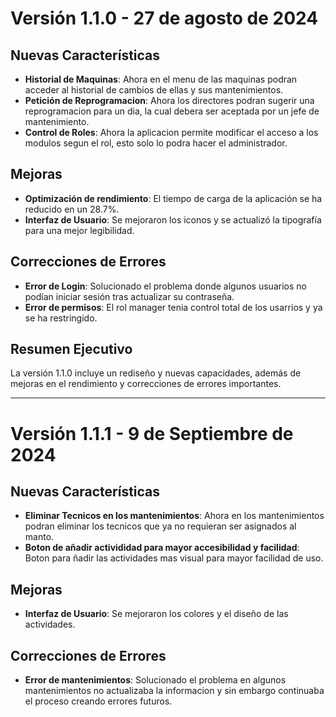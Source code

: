 # Versión 1.1.0 - 27 de agosto de 2024

## Nuevas Características

- **Historial de Maquinas**: Ahora en el menu de las maquinas podran acceder al historial de cambios de ellas y sus mantenimientos.
- **Petición de Reprogramacion**: Ahora los directores podran sugerir una reprogramacion para un dia, la cual debera ser aceptada por un jefe de mantenimiento.
- **Control de Roles**: Ahora la aplicacion permite modificar el acceso a los modulos segun el rol, esto solo lo podra hacer el administrador.

## Mejoras

- **Optimización de rendimiento**: El tiempo de carga de la aplicación se ha reducido en un 28.7%.
- **Interfaz de Usuario**: Se mejoraron los iconos y se actualizó la tipografía para una mejor legibilidad.

## Correcciones de Errores

- **Error de Login**: Solucionado el problema donde algunos usuarios no podían iniciar sesión tras actualizar su contraseña.
- **Error de permisos**: El rol manager tenia control total de los usarrios y ya se ha restringido.

## Resumen Ejecutivo

La versión 1.1.0 incluye un rediseño y nuevas capacidades, además de mejoras en el rendimiento y correcciones de errores importantes.

---

# Versión 1.1.1 - 9 de Septiembre de 2024

## Nuevas Características

- **Eliminar Tecnicos en los mantenimientos**: Ahora en los mantenimientos podran eliminar los tecnicos que ya no requieran ser asignados al manto.
- **Boton de añadir activididad para mayor accesibilidad y facilidad**: Boton para ñadir las actividades mas visual para mayor facilidad de uso.

## Mejoras

- **Interfaz de Usuario**: Se mejoraron los colores y el diseño de las actividades.

## Correcciones de Errores

- **Error de mantenimientos**: Solucionado el problema en algunos mantenimientos no actualizaba la informacion y sin embargo continuaba el proceso creando errores futuros.
